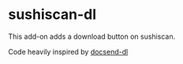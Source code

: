 # sushiscan-dl

This add-on adds a download button on sushiscan.

Code heavily inspired by [docsend-dl](https://github.com/louisabraham/docsend-dl)